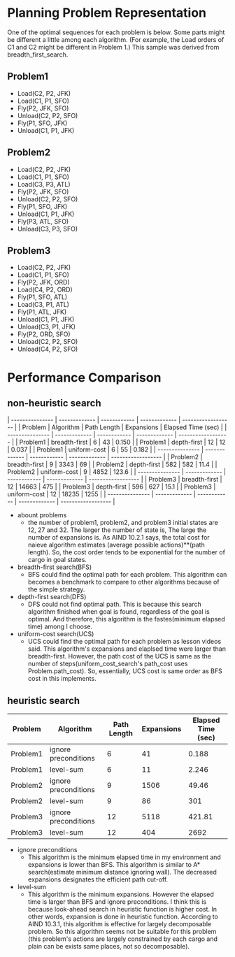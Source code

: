 # Planning Problem Representation

One of the optimal sequences for each problem is below.
Some parts might be different a little among each algorithm.
(For example, the Load orders of C1 and C2 might be different in Problem 1.)
This sample was derived from breadth_first_search.

## Problem1
* Load(C2, P2, JFK)
* Load(C1, P1, SFO)
* Fly(P2, JFK, SFO)
* Unload(C2, P2, SFO)
* Fly(P1, SFO, JFK)
* Unload(C1, P1, JFK)


## Problem2
* Load(C2, P2, JFK)
* Load(C1, P1, SFO)
* Load(C3, P3, ATL)
* Fly(P2, JFK, SFO)
* Unload(C2, P2, SFO)
* Fly(P1, SFO, JFK)
* Unload(C1, P1, JFK)
* Fly(P3, ATL, SFO)
* Unload(C3, P3, SFO)

## Problem3
* Load(C2, P2, JFK)
* Load(C1, P1, SFO)
* Fly(P2, JFK, ORD)
* Load(C4, P2, ORD)
* Fly(P1, SFO, ATL)
* Load(C3, P1, ATL)
* Fly(P1, ATL, JFK)
* Unload(C1, P1, JFK)
* Unload(C3, P1, JFK)
* Fly(P2, ORD, SFO)
* Unload(C2, P2, SFO)
* Unload(C4, P2, SFO)

# Performance Comparison
## non-heuristic search

| --------------- | ------------- | ------------ | ------------- | ------------------ |
| Problem         | Algorithm     | Path Length  |  Expansions   | Elapsed Time (sec) |
| --------------- | ------------- | ------------ | ------------- | ------------------ |
| Problem1        | breadth-first | 6            | 43            | 0.150              |
| Problem1        | depth-first   | 12           | 12            | 0.037              |
| Problem1        | uniform-cost  | 6            | 55            | 0.182              |
| --------------- | ------------- | ------------ | ------------- | ------------------ |
| Problem2        | breadth-first | 9            | 3343          | 69                 |
| Problem2        | depth-first   | 582          | 582           | 11.4               |
| Problem2        | uniform-cost  | 9            | 4852          | 123.6              |
| --------------- | ------------- | ------------ | ------------- | ------------------ |
| Problem3        | breadth-first | 12           | 14663         | 475                |
| Problem3        | depth-first   | 596          | 627           | 15.1               |
| Problem3        | uniform-cost  | 12           | 18235         | 1255               |
| --------------- | ------------- | ------------ | ------------- | ------------------ |

* abount problems
  * the number of problem1, problem2, and problem3 initial states are 12, 27 and 32. The larger the number of state is, The large the number of expansions is. As AIND 10.2.1 says, the total cost for naieve algorithm estimates (average possible actions)**(path length). So, the cost order tends to be exponential for the number of cargo in goal states.
* breadth-first search(BFS)
  * BFS could find the optimal path for each problem. This algorithm can becomes a benchmark to compare to other algorithms because of the simple strategy.
* depth-first search(DFS)
  * DFS could not find optimal path. This is because this search algorithm finished when goal is found, regardless of the goal is optimal. And therefore, this algorithm is the fastes(minimum elapsed time) among I choose.
* uniform-cost search(UCS)
  * UCS could find the optimal path for each problem as lesson videos said. This algorithm's expansions and elaplsed time were larger than breadth-first. However, the path cost of the UCS is same as the number of steps(uniform_cost_search's path_cost uses Problem.path_cost). So, essentially, UCS cost is same order as BFS cost in this implements.

  

## heuristic search

| Problem         | Algorithm            | Path Length  |  Expansions   | Elapsed Time (sec) |
| --------------- | -------------------- | ------------ | ------------- | ------------------ |
| Problem1        | ignore preconditions | 6            | 41            | 0.188              |
| Problem1        | level-sum            | 6            | 11            | 2.246              |
| Problem2        | ignore preconditions | 9            | 1506          | 49.46              |
| Problem2        | level-sum            | 9            | 86            | 301                |
| Problem3        | ignore preconditions | 12           | 5118          | 421.81             |
| Problem3        | level-sum            | 12           | 404           | 2692               |


* ignore preconditions
  * This algorithm is the minimum elapsed time in my environment and expansions is lower than BFS.
   This algorithm is similar to A* search(estimate minimum distance ignoring wall).
    The decreased expansions designates the efficient path cut-off.
* level-sum
  * This algorithm is the minimum expansions.
   However the elapsed time is larger than BFS and ignore preconditions.
   I think this is because look-ahead search in heuristic function is higher cost.
   In other words, expansion is done in heuristic function. According to AIND 10.3.1, this algorithm is effective for largely decomposable problem.
    So this algorithm seems not be suitable for this problem (this problem's actions are largely constrained by each cargo and plain can be exists same places, not so decomposable).


